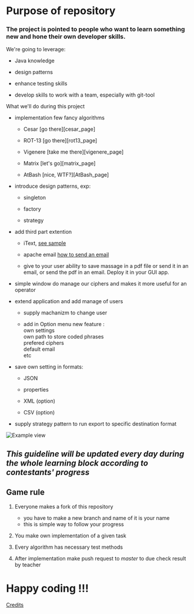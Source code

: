 # Purpose of repository

### The project is pointed to people who want to learn something new and hone their own developer skills.

We're going to leverage:

- Java knowledge

- design patterns

- enhance testing skills

- develop skills to work with a team, especially with git-tool


What we'll do during this project

- implementation few fancy algorithms

    - Cesar [go there][cesar_page]

    - ROT-13 [go there][rot13_page]

    - Vigenere [take me there][vigenere_page]

    - Matrix [let's go][matrix_page]

    - AtBash [nice, WTF?][AtBash_page]

- introduce design patterns, exp:

    - singleton

    - factory

    - strategy 

- add third part extention
    
    - iText, [see sample][itext]

    - apache email [how to send an email][email]

    - give to your user ability to save massage in a pdf file or send it in an email, or send the pdf in an email.  Deploy it in your GUI app.

- simple window do manage our ciphers and makes it more useful for an operator

- extend application and add manage of users

    - supply machanizm to change user

    - add in Option menu new feature :  
            own settings  
            own path to store coded phrases  
            prefered ciphers  
            default email  
            etc
- save own setting in formats:

    - JSON

    - properties 

    - XML (option)

    - CSV (option)

- supply strategy pattern to run export to specific destination format

![Example view](/src/main/resources/view.jpg)

## ___This guideline will be updated every day during the whole learning block according to contestants' progress___

## Game rule

1. Everyone makes a fork of this repository
    - you have to make a new branch and  name of it is your name
    - this is simple way to follow your progress

2. You make own implementation of a given task

3. Every algorithm has necessary test methods

4. After implementation make push request to _master_ to due check result by teacher 



# Happy coding !!!

[Credits][credit_page] 

[credit_page]: <http://www.algorytm.org/kryptografia/> (Sources that helped me a lot)
[itext]: <https://www.tutorialspoint.com/itext/index.htm> (iText tutorial)
[email]: <https://commons.apache.org/proper/commons-email/> (Apache email)